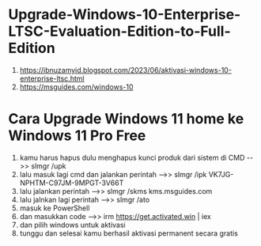 # Upgrade-Windows-10-Enterprise-LTSC-Evaluation-Edition-to-Full-Edition

1. https://ibnuzamyid.blogspot.com/2023/06/aktivasi-windows-10-enterprise-ltsc.html
2. https://msguides.com/windows-10


# Cara Upgrade Windows 11 home ke Windows 11 Pro Free

1. kamu harus hapus dulu menghapus kunci produk dari sistem di CMD -->> slmgr /upk
2. lalu masuk lagi cmd dan jalankan perintah -->> slmgr /ipk VK7JG-NPHTM-C97JM-9MPGT-3V66T
3. lalu jalankan perintah -->> slmgr /skms kms.msguides.com
4. lalu jalnkan lagi perintah -->> slmgr /ato
5. masuk ke PowerShell
6. dan masukkan code -->> irm https://get.activated.win | iex
7. dan pilih windows untuk aktivasi
8. tunggu dan selesai kamu berhasil aktivasi permanent secara gratis

